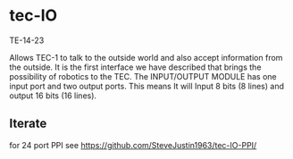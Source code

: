 # tec-IO

TE-14-23

Allows TEC-1 to talk to the outside world and also accept information from the outside. It is the first interface we have described that brings the possibility of robotics to the TEC. The INPUT/OUTPUT MODULE has one input port and two output ports. This means It will Input 8 bits (8 lines) and output 16 bits (16 lines). 


## Iterate

for 24 port PPI see https://github.com/SteveJustin1963/tec-IO-PPI/
